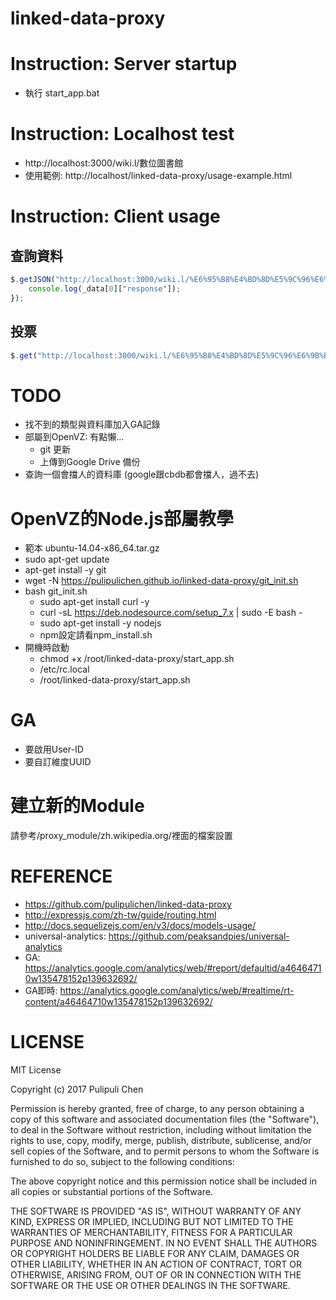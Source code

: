 # linked-data-proxy

# Instruction: Server startup

- 執行 start_app.bat

# Instruction: Localhost test
- http://localhost:3000/wiki.l/數位圖書館
- 使用範例: http://localhost/linked-data-proxy/usage-example.html

# Instruction: Client usage
## 查詢資料

```js
$.getJSON("http://localhost:3000/wiki.l/%E6%95%B8%E4%BD%8D%E5%9C%96%E6%9B%B8%E9%A4%A8?callback=?", function (_data) {
    console.log(_data[0]["response"]);
});
```
## 投票

```js
$.get("http://localhost:3000/wiki.l/%E6%95%B8%E4%BD%8D%E5%9C%96%E6%9B%B8%E9%A4%A8/10?callback=?");
```

# TODO
- 找不到的類型與資料庫加入GA記錄
- 部屬到OpenVZ: 有點懶...
    - git 更新
    - 上傳到Google Drive 備份
- 查詢一個會擋人的資料庫 (google跟cbdb都會擋人，過不去)

# OpenVZ的Node.js部屬教學
- 範本 ubuntu-14.04-x86_64.tar.gz
- sudo apt-get update
- apt-get install -y git
- wget -N https://pulipulichen.github.io/linked-data-proxy/git_init.sh
- bash git_init.sh
    - sudo apt-get install curl -y
    - curl -sL https://deb.nodesource.com/setup_7.x | sudo -E bash -
    - sudo apt-get install -y nodejs
    - npm設定請看npm_install.sh
- 開機時啟動
    - chmod +x /root/linked-data-proxy/start_app.sh
    - /etc/rc.local
    - /root/linked-data-proxy/start_app.sh

# GA
- 要啟用User-ID
- 要自訂維度UUID

# 建立新的Module
請參考/proxy_module/zh.wikipedia.org/裡面的檔案設置

# REFERENCE
- https://github.com/pulipulichen/linked-data-proxy
- http://expressjs.com/zh-tw/guide/routing.html
- http://docs.sequelizejs.com/en/v3/docs/models-usage/
- universal-analytics: https://github.com/peaksandpies/universal-analytics
- GA: https://analytics.google.com/analytics/web/#report/defaultid/a46464710w135478152p139632692/
- GA即時: https://analytics.google.com/analytics/web/#realtime/rt-content/a46464710w135478152p139632692/

# LICENSE

MIT License

Copyright (c) 2017 Pulipuli Chen

Permission is hereby granted, free of charge, to any person obtaining a copy
of this software and associated documentation files (the "Software"), to deal
in the Software without restriction, including without limitation the rights
to use, copy, modify, merge, publish, distribute, sublicense, and/or sell
copies of the Software, and to permit persons to whom the Software is
furnished to do so, subject to the following conditions:

The above copyright notice and this permission notice shall be included in all
copies or substantial portions of the Software.

THE SOFTWARE IS PROVIDED "AS IS", WITHOUT WARRANTY OF ANY KIND, EXPRESS OR
IMPLIED, INCLUDING BUT NOT LIMITED TO THE WARRANTIES OF MERCHANTABILITY,
FITNESS FOR A PARTICULAR PURPOSE AND NONINFRINGEMENT. IN NO EVENT SHALL THE
AUTHORS OR COPYRIGHT HOLDERS BE LIABLE FOR ANY CLAIM, DAMAGES OR OTHER
LIABILITY, WHETHER IN AN ACTION OF CONTRACT, TORT OR OTHERWISE, ARISING FROM,
OUT OF OR IN CONNECTION WITH THE SOFTWARE OR THE USE OR OTHER DEALINGS IN THE
SOFTWARE.
